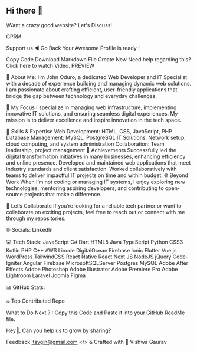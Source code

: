 ## Hi there 👋

<!--
**devoduro/devoduro** is a ✨ _special_ ✨ repository because its `README.md` (this file) appears on your GitHub profile.

Here are some ideas to get you started:

- 🔭 I’m currently working on ...
- 🌱 I’m currently learning ...
- 👯 I’m looking to collaborate on ...
- 🤔 I’m looking for help with ...
- 💬 Ask me about ...
- 📫 How to reach me: ...
- 😄 Pronouns: ...
- ⚡ Fun fact: ...
-->
\Want a crazy good website? Let's Discuss!

GPRM

Support us
◄ Go Back
Your Awesome Profile is ready !

Copy Code
Download Markdown File
Create New
Need help regarding this? Click here to watch Video.
PREVIEW

💫 About Me:
I’m John Oduro, a dedicated Web Developer and IT Specialist with a decade of experience building and managing dynamic web solutions. I am passionate about crafting efficient, user-friendly applications that bridge the gap between technology and everyday challenges.

🚀 My Focus
I specialize in managing web infrastructure, implementing innovative IT solutions, and ensuring seamless digital experiences. My mission is to deliver excellence and inspire innovation in the tech space.

🌟 Skills & Expertise
Web Development: HTML, CSS, JavaScript, PHP
Database Management: MySQL, PostgreSQL
IT Solutions: Network setup, cloud computing, and system administration
Collaboration: Team leadership, project management
🎯 Achievements
Successfully led the digital transformation initiatives in many businesses, enhancing efficiency and online presence.
Developed and maintained web applications that meet industry standards and client satisfaction.
Worked collaboratively with teams to deliver impactful IT projects on time and within budget.
🌐 Beyond Work
When I’m not coding or managing IT systems, I enjoy exploring new technologies, mentoring aspiring developers, and contributing to open-source projects that make a difference.

💬 Let’s Collaborate
If you’re looking for a reliable tech partner or want to collaborate on exciting projects, feel free to reach out or connect with me through my repositories.

🌐 Socials:
LinkedIn

💻 Tech Stack:
JavaScript C# Dart HTML5 Java TypeScript Python CSS3 Kotlin PHP C++ AWS Linode DigitalOcean Firebase Ionic Flutter Vue.js WordPress TailwindCSS React Native React Next JS NodeJS jQuery Code-Igniter Angular Firebase MicrosoftSQLServer Postgres MySQL Adobe After Effects Adobe Photoshop Adobe Illustrator Adobe Premiere Pro Adobe Lightroom Laravel Joomla Figma

📊 GitHub Stats:






🔝 Top Contributed Repo




What to Do Next ? : 
Copy this Code and Paste it into your GitHub ReadMe file.


Hey👋, Can you help us to grow by sharing?

Feedback
itsvgin@gmail.com
</> & Crafted with 💛 Vishwa Gaurav
